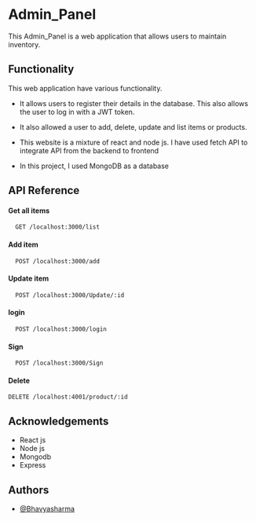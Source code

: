 # Admin_Panel
This Admin_Panel  is a web application that allows users to maintain inventory. 
## Functionality
This web application have various functionality. 
- It allows users to register their details in the database. This also allows the user to log in with a JWT token.

- It also allowed a user to add, delete, update and list items or products.

- This website is a mixture of react and node js. I have used fetch API to integrate API from the backend to frontend

- In this project, I used MongoDB as a database




## API Reference

#### Get all items

```http
  GET /localhost:3000/list
```


#### Add item

```http
  POST /localhost:3000/add
```




#### Update item

```http
  POST /localhost:3000/Update/:id
```

#### login

```http
  POST /localhost:3000/login
```

#### Sign 

```http
  POST /localhost:3000/Sign
```

#### Delete

```http
DELETE /localhost:4001/product/:id
```



## Acknowledgements

 - React js
 - Node js 
 - Mongodb
 - Express
 
 


## Authors

- [@Bhavyasharma](https://www.github.com/octokatherine)

